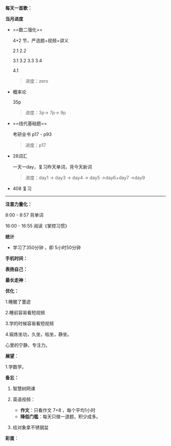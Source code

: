 

**每天一首歌：**



**当月进度**

- ==数二强化==

  4+2 节，严选题+视频+讲义

  

  2.1  2.2 

  3.1 3.2 3.3 3.4

  4.1

  > 进度：zero 

- 概率论

  35p

  > 进度：3p→ 7p→ 9p

  

- ==线代基础题==

  考研全书 p17 - p93   

  > 进度：p17

  


- 28词汇

  一天一day，复习昨天单词，背今天新词

  > 进度：day1 → day3 → day4 → day5  →day6+day7 →day9
  >
  > 



- 408 复习

---

**注意力量化：**

8:00 - 8:57 背单词

16:00 - 16:55 阅读《掌控习惯》



**统计**

- 学习了350分钟 ，即 5小时50分钟

  > 

**手机时间：**



**表扬自己：**





**最长走神**：





**优化：**

1.睡醒了墨迹

2.睡前容易看短视频

3.学的时候容易看短视频

4.锻炼坐功，久坐，枯坐，静坐。

心里的宁静，专注力。




**展望**：

1.学数学。



**备忘：**

1. 智慧树网课

2. 英语视频：
   - **作文**：只看作文 7+8 ，每个平均1小时
   - **降低门槛**：每天只做一道题，积少成多。

3. 给对象拿不锈钢盆



**彩蛋**：

